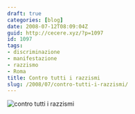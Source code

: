 ```yaml
---
draft: true
categories: [blog]
date: 2008-07-12T08:09:04Z
guid: http://cecere.xyz/?p=1097
id: 1097
tags:
- discriminazione
- manifestazione
- razzismo
- Roma
title: Contro tutti i razzismi
slug: /2008/07/contro-tutti-i-razzismi/
---
```


<img class="aligncenter" src="http://c234.net/info/wp-content/uploads/2008/07/volantino12luglio.jpg" alt="contro tutti i razzismi" />